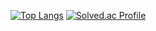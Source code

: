 

[![Top Langs](https://github-readme-stats.vercel.app/api/top-langs/?username=norunaru)](https://github.com/anuraghazra/github-readme-stats)
[![Solved.ac Profile](http://mazassumnida.wtf/api/v2/generate_badge?boj=shdndud8299)](https://solved.ac/shdndud8299/)
